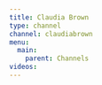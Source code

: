```yaml
---
title: Claudia Brown
type: channel
channel: claudiabrown
menu:
  main:
    parent: Channels
videos:
---
```

